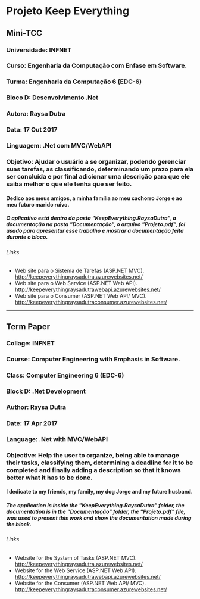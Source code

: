 # Projeto Keep Everything

## Mini-TCC 

### Universidade: INFNET

### Curso: Engenharia da Computação com Enfase em Software.

### Turma:  Engenharia da Computação 6 (EDC-6)

### Bloco D: Desenvolvimento .Net

### Autora: Raysa Dutra

### Data: 17 Out 2017

### Linguagem: .Net com MVC/WebAPI

### Objetivo: Ajudar o usuário a se organizar, podendo gerenciar suas tarefas, as classificando, determinando um prazo para ela ser concluída e por final adicionar uma descrição para que ele saiba melhor o que ele tenha que ser feito. 

#### Dedico aos meus amigos, a minha família ao meu cachorro Jorge e ao meu futuro marido ruivo.

##### O aplicativo está dentro da pasta "KeepEverything.RaysaDutra", a documentação na pasta "Documentação", o arquivo "Projeto.pdf", foi usado para apresentar esse trabalho e mostrar a documentação feita durante o bloco.

###### Links

- Web site para o Sistema de Tarefas (ASP.NET MVC).
http://keepeverythingraysadutra.azurewebsites.net/
- Web site para o Web Service (ASP.NET Web API).
http://keepeverythingraysadutrawebapi.azurewebsites.net/
- Web site para o Consumer (ASP.NET Web API/ MVC).
http://keepeverythingraysadutraconsumer.azurewebsites.net/

--------------------

## Term Paper

### Collage: INFNET

### Course: Computer Engineering with Emphasis in Software.

### Class: Computer Engineering 6 (EDC-6)

### Block D: .Net Development

### Author: Raysa Dutra

### Date: 17 Apr 2017

### Language: .Net with MVC/WebAPI

### Objective: Help the user to organize, being able to manage their tasks, classifying them, determining a deadline for it to be completed and finally adding a description so that it knows better what it has to be done.

#### I dedicate to my friends, my family, my dog Jorge and my future husband.

##### The application is inside the "KeepEverything.RaysaDutra" folder, the documentation is in the "Documentação" folder, the "Projeto.pdf" file, was used to present this work and show the documentation made during the block.

###### Links

- Website for the System of Tasks (ASP.NET MVC).
http://keepeverythingraysadutra.azurewebsites.net/
- Website for the Web Service (ASP.NET Web API).
http://keepeverythingraysadutrawebapi.azurewebsites.net/
- Website for the Consumer (ASP.NET Web API/ MVC).
http://keepeverythingraysadutraconsumer.azurewebsites.net/
